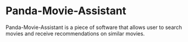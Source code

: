 # Panda-Movie-Assistant
Panda-Movie-Assistant is a piece of software that allows user to search movies and receive recommendations on similar movies.

